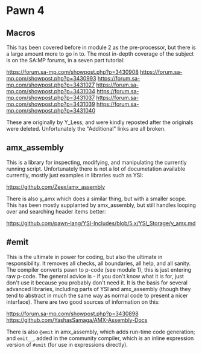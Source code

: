 # Pawn 4

## Macros

This has been covered before in module 2 as the pre-processor, but there is a large amount more to go in to.  The most in-depth coverage of the subject is on the SA:MP forums, in a seven part tutorial:

https://forum.sa-mp.com/showpost.php?p=3430908
https://forum.sa-mp.com/showpost.php?p=3430993
https://forum.sa-mp.com/showpost.php?p=3431027
https://forum.sa-mp.com/showpost.php?p=3431034
https://forum.sa-mp.com/showpost.php?p=3431037
https://forum.sa-mp.com/showpost.php?p=3431039
https://forum.sa-mp.com/showpost.php?p=3431040

These are originally by Y_Less, and were kindly reposted after the originals were deleted.  Unfortunately the "Additional" links are all broken.

## amx_assembly

This is a library for inspecting, modifying, and manipulating the currently running script.  Unfortunately there is not a lot of documetation available currently, mostly just examples in libraries such as YSI:

https://github.com/Zeex/amx_assembly

There is also y_amx which does a similar thing, but with a smaller scope.  This has been mostly supplanted by amx_assembly, but still handles looping over and searching header items better:

https://github.com/pawn-lang/YSI-Includes/blob/5.x/YSI_Storage/y_amx.md

## #emit

This is the ultimate in power for coding, but also the ultimate in responsibility.  It removes all checks, all boundaries, all help, and all sanity.  The compiler converts pawn to p-code (see module 1), this is just entering raw p-code.  The general advice is - if you don't know what it is for, just don't use it because you probably don't need it.  It is the basis for several advanced libraries, including parts of YSI and amx_assembly (though they tend to abstract in much the same way as normal code to present a nicer interface).  There are two good sources of information on this:

https://forum.sa-mp.com/showpost.php?p=3430898
https://github.com/YashasSamaga/AMX-Assembly-Docs

There is also `@emit` in amx_assembly, which adds run-time code generation; and `emit__`, added in the community compiler, which is an inline expression version of `#emit` (for use in expressions directly).

